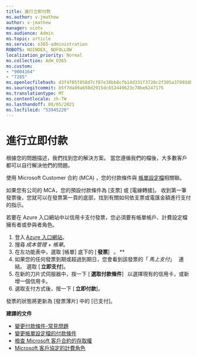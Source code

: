 ```yaml
---
title: 進行立即付款
ms.author: v-jmathew
author: v-jmathew
manager: scotv
ms.audience: Admin
ms.topic: article
ms.service: o365-administration
ROBOTS: NOINDEX, NOFOLLOW
localization_priority: Normal
ms.collection: Adm_O365
ms.custom:
- "9004164"
- "7285"
ms.openlocfilehash: d3f4f05f858d7cf87e38bb8cfb14d331f3720c2f305a37993db82280e3dc0816
ms.sourcegitcommit: b5f7da89a650d2915dc652449623c78be6247175
ms.translationtype: MT
ms.contentlocale: zh-TW
ms.lasthandoff: 08/05/2021
ms.locfileid: "53945220"
---
```

# <a name="make-an-immediate-payment"></a>進行立即付款

根據您的問題描述，我們找到您的解決方案。 當您遵循我們的檔後，大多數客戶都可以自行解決他們的問題。

使用 Microsoft Customer 合約 (MCA) ，您的付款條件與 [帳單設定檔](https://docs.microsoft.com/azure/billing/billing-how-to-change-credit-card?WT.mc_id=Portal-Microsoft_Azure_Support#change-payment-method-for-a-billing-profile)相關聯。

如果您有公司的 MCA，您的預設付款條件為 [支票] 或 [電線轉接]。 收到第一筆發票後，您就可以在發票第一頁的底部，找到有關如何依支票或電匯金額進行支付的指示。

若要在 Azure 入口網站中以信用卡支付發票，您必須要有帳單帳戶、計費設定檔擁有者或參與者角色。

1. 登入 [Azure 入口網站](https://portal.azure.com/)。
2. 搜尋 *成本管理 + 帳單*。
3. 在左功能表中，選取 [帳單] 底下的 [ **發票**]   。 **
4. 如果您的任何發票到期或超過到期日，您會看到該發票的「 *馬上支付*」   連結。 選取 [ **立即支付**]。
5. 在新的刀片式伺服器中，按一下 [ **選取付款條件**]   以選擇現有的信用卡，或新增一個信用卡。
6. 選取支付方式後，按一下 [ **立即付款**]。

發票的狀態將更新為 [發票薄片] 中的 [已支付]。

**建譯的文件**

- [變更付款條件-常見問題](https://docs.microsoft.com/azure/billing/billing-how-to-change-credit-card?WT.mc_id=Portal-Microsoft_Azure_Support#frequently-asked-questions)
- [變更帳單設定檔的付款條件](https://docs.microsoft.com/azure/cost-management-billing/manage/change-credit-card?WT.mc_id=Portal-Microsoft_Azure_Support#manage-credit-cards-for-a-microsoft-customer-agreement)
- [檢查 Microsoft 客戶合約的存取權](https://docs.microsoft.com/azure/cost-management-billing/manage/change-credit-card?WT.mc_id=Portal-Microsoft_Azure_Support%22%20%5Cl%20%22manage-credit-cards-for-a-microsoft-customer-agreement%22%20%5Ct%20%22_blank#check-the-type-of-your-account)
- [Microsoft 客戶協定的計費角色](https://docs.microsoft.com/azure/cost-management-billing/manage/understand-mca-roles)
